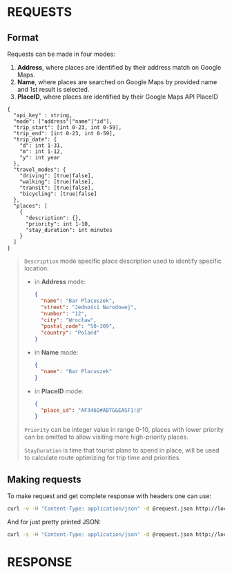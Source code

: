 # REQUESTS

## Format

Requests can be made in four modes:
1. **Address**, where places are identified by their address match on Google Maps.
3. **Name**, where places are searched on Google Maps by provided name and 1st result is selected.
4. **PlaceID**, where places are identified by their Google Maps API PlaceID

```
{
  "api_key" : string,
  "mode": ["address"|"name"|"id"],
  "trip_start": [int 0-23, int 0-59],
  "trip_end": [int 0-23, int 0-59],
  "trip_date": {
    "d": int 1-31,
    "m": int 1-12,
    "y": int year
  },
  "travel_modes": {
    "driving": [true|false],
    "walking": [true|false],
    "transit": [true|false],
    "bicycling": [true|false]
  },
  "places": [
    {
      "description": {},
      "priority": int 1-10,
      "stay_duration": int minutes
    }
  ]
}
```
> `Description` mode specific place description used to identify specific location:
> - in **Address** mode:
>   ```json
>   {
>     "name": "Bar Placuszek",
>     "street": "Jedności Narodowej",
>     "number": "12",
>     "city": "Wrocław",
>     "postal_code": "50-309",
>     "country": "Poland"
>   }
>   ```
>
> - in **Name** mode:
>   ```json
>   {
>     "name": "Bar Placuszek"
>   }
>   ```
>
> - in **PlaceID** mode:
>   ```json
>   {
>     "place_id": "AF346Q#ABTG&EASF1!@"
>   }
>   ```
>
> `Priority` can be integer value in range 0-10, places with lower priority can be omitted to allow visiting more high-priority places.
>
> `StayDuration` is time that tourist plans to spend in place, will be used to calculate route optimizing for trip time and priorities. 

## Making requests

To make request and get complete response with headers one can use:

```bash
curl -v -H "Content-Type: application/json" -d @request.json http://localhost:8080/api/trip/
```

And for just pretty printed JSON:

```bash
curl -s -H "Content-Type: application/json" -d @request.json http://localhost:8080/api/trip/ | json_pp
```

# RESPONSE
